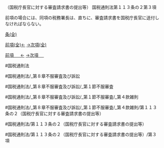 （国税庁長官に対する審査請求書の提出等）
国税通則法第１１３条の２第３項

前項の場合には、同項の税務署長は、直ちに、審査請求書を国税庁長官に送付しなければならない。

[条(全)](国税通則法＿＿＿＿＿第１１３条の２_.md)

[前項(全)←](国税通則法＿＿＿＿＿第１１３条の２第２項_.md)    [→次項(全)](国税通則法＿＿＿＿＿第１１３条の２第４項_.md)

[前項 　 ←](国税通則法＿＿＿＿＿第１１３条の２第２項.md)    [→次項 　 ](国税通則法＿＿＿＿＿第１１３条の２第４項.md)



#国税通則法

#国税通則法/_第８章不服審査及び訴訟

#国税通則法/_第８章不服審査及び訴訟/_第１節不服審査

#国税通則法/_第８章不服審査及び訴訟/_第１節不服審査/_第４款雑則

#国税通則法/_第８章不服審査及び訴訟/_第１節不服審査/_第４款雑則/第１１３条の２（国税庁長官に対する審査請求書の提出等）

#国税通則法/第１１３条の２（国税庁長官に対する審査請求書の提出等）

#国税通則法/第１１３条の２（国税庁長官に対する審査請求書の提出等）/第３項


